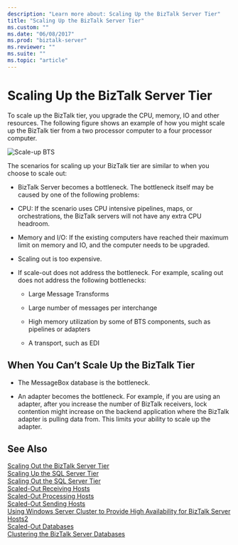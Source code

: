 ```yaml
---
description: "Learn more about: Scaling Up the BizTalk Server Tier"
title: "Scaling Up the BizTalk Server Tier"
ms.custom: ""
ms.date: "06/08/2017"
ms.prod: "biztalk-server"
ms.reviewer: ""
ms.suite: ""
ms.topic: "article"
---
```

# Scaling Up the BizTalk Server Tier
To scale up the BizTalk tier, you upgrade the CPU, memory, IO and other resources. The following figure shows an example of how you might scale up the BizTalk tier from a two processor computer to a four processor computer.  
  
 ![Scale&#45;up BTS](../core/media/scaleupbts.gif "ScaleUpBTS")  
  
 The scenarios for scaling up your BizTalk tier are similar to when you choose to scale out:  
  
-   BizTalk Server becomes a bottleneck. The bottleneck itself may be caused by one of the following problems:  
  
-   CPU: If the scenario uses CPU intensive pipelines, maps, or orchestrations, the BizTalk servers will not have any extra CPU headroom.  
  
-   Memory and I/O: If the existing computers have reached their maximum limit on memory and IO, and the computer needs to be upgraded.  
  
-   Scaling out is too expensive.  
  
-   If scale-out does not address the bottleneck. For example, scaling out does not address the following bottlenecks:  
  
    -   Large Message Transforms  
  
    -   Large number of messages per interchange  
  
    -   High memory utilization by some of BTS components, such as pipelines or adapters  
  
    -   A transport, such as EDI  
  
## When You Can’t Scale Up the BizTalk Tier  
  
-   The MessageBox database is the bottleneck.  
  
-   An adapter becomes the bottleneck. For example, if you are using an adapter, after you increase the number of BizTalk receivers, lock contention might increase on the backend application where the BizTalk adapter is pulling data from. This limits your ability to scale up the adapter.  
  
## See Also  
 [Scaling Out the BizTalk Server Tier](../core/scaling-out-the-biztalk-server-tier.md)   
 [Scaling Up the SQL Server Tier](../core/scaling-up-the-sql-server-tier.md)   
 [Scaling Out the SQL Server Tier](../core/scaling-out-the-sql-server-tier.md)   
 [Scaled-Out Receiving Hosts](../core/scaled-out-receiving-hosts.md)   
 [Scaled-Out Processing Hosts](../core/scaled-out-processing-hosts.md)   
 [Scaled-Out Sending Hosts](../core/scaled-out-sending-hosts.md)   
 [Using Windows Server Cluster to Provide High Availability for BizTalk Server Hosts2](../core/use-windows-cluster-to-provide-high-availability-for-biztalk-hosts.md)   
 [Scaled-Out Databases](../core/scaled-out-databases.md)   
 [Clustering the BizTalk Server Databases](../core/clustering-the-biztalk-server-databases1.md)
